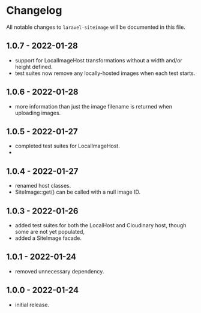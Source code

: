 # Changelog

All notable changes to `laravel-siteimage` will be documented in this file.

## 1.0.7 - 2022-01-28
- support for LocalImageHost transformations without a width and/or height defined.
- test suites now remove any locally-hosted images when each test starts.

## 1.0.6 - 2022-01-28

- more information than just the image filename is returned when uploading images.

## 1.0.5 - 2022-01-27

- completed test suites for LocalImageHost.
- 
## 1.0.4 - 2022-01-27

- renamed host classes.
- SiteImage::get() can be called with a null image ID.

## 1.0.3 - 2022-01-26

- added test suites for both the LocalHost and Cloudinary host, though some are not yet populated,
- added a SiteImage facade.

## 1.0.1 - 2022-01-24

- removed unnecessary dependency.
 
## 1.0.0 - 2022-01-24

- initial release.
